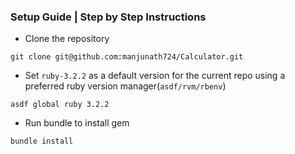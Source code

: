 ### Setup Guide | Step by Step Instructions

* Clone the repository
```
git clone git@github.com:manjunath724/Calculator.git
```
* Set `ruby-3.2.2` as a default version for the current repo using a preferred ruby version manager(`asdf/rvm/rbenv`)
```
asdf global ruby 3.2.2
```
* Run bundle to install gem
```
bundle install
```

